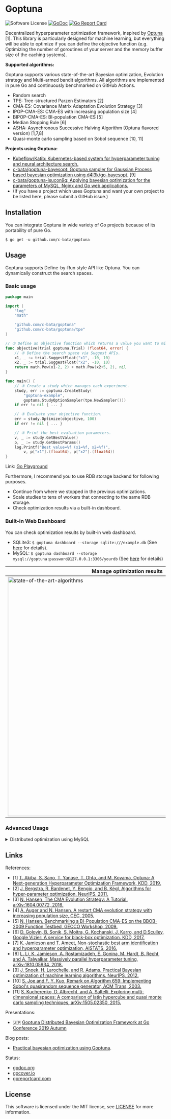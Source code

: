 # Goptuna

![Software License](https://img.shields.io/badge/license-MIT-brightgreen.svg?style=flat-square)
[![GoDoc](https://godoc.org/github.com/c-bata/goptuna?status.svg)](https://godoc.org/github.com/c-bata/goptuna)
[![Go Report Card](https://goreportcard.com/badge/github.com/c-bata/goptuna)](https://goreportcard.com/report/github.com/c-bata/goptuna)

Decentralized hyperparameter optimization framework, inspired by [Optuna](https://github.com/optuna/optuna) [1].
This library is particularly designed for machine learning, but everything will be able to optimize if you can define the objective function
(e.g. Optimizing the number of goroutines of your server and the memory buffer size of the caching systems).

**Supported algorithms:**

Goptuna supports various state-of-the-art Bayesian optimization, Evolution strategy and Multi-armed bandit algorithms.
All algorithms are implemented in pure Go and continuously benchmarked on GitHub Actions.

* Random search
* TPE: Tree-structured Parzen Estimators [2]
* CMA-ES: Covariance Matrix Adaptation Evolution Strategy [3]
* IPOP-CMA-ES: CMA-ES with increasing population size [4]
* BIPOP-CMA-ES: BI-population CMA-ES [5]
* Median Stopping Rule [6]
* ASHA: Asynchronous Successive Halving Algorithm (Optuna flavored version) [1,7,8]
* Quasi-monte carlo sampling based on Sobol sequence [10, 11]

**Projects using Goptuna:**

* [Kubeflow/Katib: Kubernetes-based system for hyperparameter tuning and neural architecture search.](https://github.com/kubeflow/katib)
* [c-bata/goptuna-bayesopt: Goptuna sampler for Gaussian Process based bayesian optimization using d4l3k/go-bayesopt.](https://github.com/c-bata/goptuna-bayesopt) [9]
* [c-bata/goptuna-isucon9q: Applying bayesian optimization for the parameters of MySQL, Nginx and Go web applications.](https://github.com/c-bata/goptuna-isucon9q)
* (If you have a project which uses Goptuna and want your own project to be listed here, please submit a GitHub issue.)


## Installation

You can integrate Goptuna in wide variety of Go projects because of its portability of pure Go.

```console
$ go get -u github.com/c-bata/goptuna
```

## Usage

Goptuna supports Define-by-Run style API like Optuna.
You can dynamically construct the search spaces.

### Basic usage

```go
package main

import (
    "log"
    "math"

    "github.com/c-bata/goptuna"
    "github.com/c-bata/goptuna/tpe"
)

// ① Define an objective function which returns a value you want to minimize.
func objective(trial goptuna.Trial) (float64, error) {
    // ② Define the search space via Suggest APIs.
    x1, _ := trial.SuggestFloat("x1", -10, 10)
    x2, _ := trial.SuggestFloat("x2", -10, 10)
    return math.Pow(x1-2, 2) + math.Pow(x2+5, 2), nil
}

func main() {
    // ③ Create a study which manages each experiment.
    study, err := goptuna.CreateStudy(
        "goptuna-example",
        goptuna.StudyOptionSampler(tpe.NewSampler()))
    if err != nil { ... }

    // ④ Evaluate your objective function.
    err = study.Optimize(objective, 100)
    if err != nil { ... }

    // ⑤ Print the best evaluation parameters.
    v, _ := study.GetBestValue()
    p, _ := study.GetBestParams()
    log.Printf("Best value=%f (x1=%f, x2=%f)",
        v, p["x1"].(float64), p["x2"].(float64))
}
```

Link: [Go Playground](https://play.golang.org/p/y95gek9UTPM)

Furthermore, I recommend you to use RDB storage backend for following purposes.

* Continue from where we stopped in the previous optimizations.
* Scale studies to tens of workers that connecting to the same RDB storage.
* Check optimization results via a built-in dashboard.


### Built-in Web Dashboard

You can check optimization results by built-in web dashboard.

* SQLite3: `$ goptuna dashboard --storage sqlite:///example.db` (See [here](./_examples/simple_rdb/check_sqlite3.sh) for details).
* MySQL: `$ goptuna dashboard --storage mysql://goptuna:password@127.0.0.1:3306/yourdb` (See [here](./_examples/simple_rdb/check_mysql.sh) for details)

| Manage optimization results | Interactive live-updating graphs |
| --------------------------- | -------------------------------- |
| <img width="750" alt="state-of-the-art-algorithms" src="https://user-images.githubusercontent.com/5564044/97099702-4107be80-16cf-11eb-9d97-f5ceec98ce52.gif"> | <img width="750" alt="visualization" src="https://user-images.githubusercontent.com/5564044/97099797-66e19300-16d0-11eb-826c-6977e3941fb0.gif"> |

### Advanced Usage

<details>

<summary>Distributed optimization using MySQL</summary>

There is no complicated setup to use RDB storage backend.
First, setup MySQL server like following to share the optimization result.

```console
$ docker pull mysql:8.0
$ docker run \
  -d \
  --rm \
  -p 3306:3306 \
  -e MYSQL_USER=goptuna \
  -e MYSQL_DATABASE=goptuna \
  -e MYSQL_PASSWORD=password \
  -e MYSQL_ALLOW_EMPTY_PASSWORD=yes \
  --name goptuna-mysql \
  mysql:8.0
```

Then, create a study object using Goptuna CLI.

```console
$ goptuna create-study --storage mysql://goptuna:password@localhost:3306/yourdb --study yourstudy
yourstudy
```

```mysql
$ mysql --host 127.0.0.1 --port 3306 --user goptuna -ppassword -e "SELECT * FROM studies;"
+----------+------------+-----------+
| study_id | study_name | direction |
+----------+------------+-----------+
|        1 | yourstudy  | MINIMIZE  |
+----------+------------+-----------+
1 row in set (0.00 sec)
```

Finally, run the Goptuna workers which contains following code.
You can execute distributed optimization by just executing this script from multiple server instances.

```go
package main

import ...

func main() {
    db, _ := gorm.Open(mysql.Open("goptuna:password@tcp(localhost:3306)/yourdb?parseTime=true"), &gorm.Config{
        Logger: logger.Default.LogMode(logger.Silent),
    })
    storage := rdb.NewStorage(db)
    defer db.Close()

    study, _ := goptuna.LoadStudy(
        "yourstudy",
        goptuna.StudyOptionStorage(storage),
        ...,
    )
    _ = study.Optimize(objective, 50)
    ...
}
```

Full source code is available [here](./_examples/simple_rdb/main.go).

</details>


## Links

References:

* [1] [T. Akiba, S. Sano, T. Yanase, T. Ohta, and M. Koyama, Optuna: A Next-generation Hyperparameter Optimization Framework, KDD, 2019.](https://dl.acm.org/citation.cfm?id=3330701)
* [2] [J. Bergstra, R. Bardenet, Y. Bengio, and B. Kégl, Algorithms for hyper-parameter optimization. NeurIPS, 2011.](https://papers.nips.cc/paper/4443-algorithms-for-hyper-parameter-optimization.pdf)
* [3] [N. Hansen, The CMA Evolution Strategy: A Tutorial. arXiv:1604.00772, 2016.](https://arxiv.org/abs/1604.00772)
* [4] [A. Auger and N. Hansen, A restart CMA evolution strategy with increasing population size, CEC, 2005.](https://sci2s.ugr.es/sites/default/files/files/TematicWebSites/EAMHCO/contributionsCEC05/auger05ARCMA.pdf)
* [5] [N. Hansen, Benchmarking a BI-Population CMA-ES on the BBOB-2009 Function Testbed, GECCO Workshop, 2009.](https://hal.inria.fr/inria-00382093/document)
* [6] [D. Golovin, B. Sonik, S. Moitra, G. Kochanski, J. Karro, and D.Sculley, Google Vizier: A service for black-box optimization. KDD, 2017.](http://www.kdd.org/kdd2017/papers/view/google-vizier-a-service-for-black-box-optimization)
* [7] [K. Jamieson and T. Ameet, Non-stochastic best arm identification and hyperparameter optimization, AISTATS, 2016.](http://proceedings.mlr.press/v51/jamieson16.pdf)
* [8] [L. Li, K. Jamieson, A. Rostamizadeh, E. Gonina, M. Hardt, B. Recht, and A. Talwalkar, Massively parallel hyperparameter tuning, arXiv:1810.05934, 2018.](https://arxiv.org/abs/1810.05934)
* [9] [J. Snoek, H. Larochelle, and R. Adams. Practical Bayesian optimization of machine learning algorithms. NeurIPS, 2012.](https://arxiv.org/abs/1206.2944)
* [10] [S. Joe and F. Y. Kuo, Remark on Algorithm 659: Implementing Sobol's quasirandom sequence generator, ACM Trans, 2003.](https://dl.acm.org/doi/10.1145/641876.641879)
* [11] [S. Kucherenko, D. Albrecht, and A. Saltelli, Exploring multi-dimensional spaces: A comparison of latin hypercube and quasi monte carlo sampling techniques, arXiv:1505.02350, 2015.](https://arxiv.org/abs/1505.02350)

Presentations:

* :jp: [Goptuna Distributed Bayesian Optimization Framework at Go Conference 2019 Autumn](https://www.slideshare.net/c-bata/goptuna-distributed-bayesian-optimization-framework-at-go-conference-2019-autumn-187538495)

Blog posts:

* [Practical bayesian optimization using Goptuna](https://c-bata.medium.com/practical-bayesian-optimization-in-go-using-goptuna-edf97195fcb5).

Status:

* [godoc.org](http://godoc.org/github.com/c-bata/goptuna)
* [gocover.io](https://gocover.io/github.com/c-bata/goptuna)
* [goreportcard.com](https://goreportcard.com/report/github.com/c-bata/goptuna)

## License

This software is licensed under the MIT license, see [LICENSE](./LICENSE) for more information.
